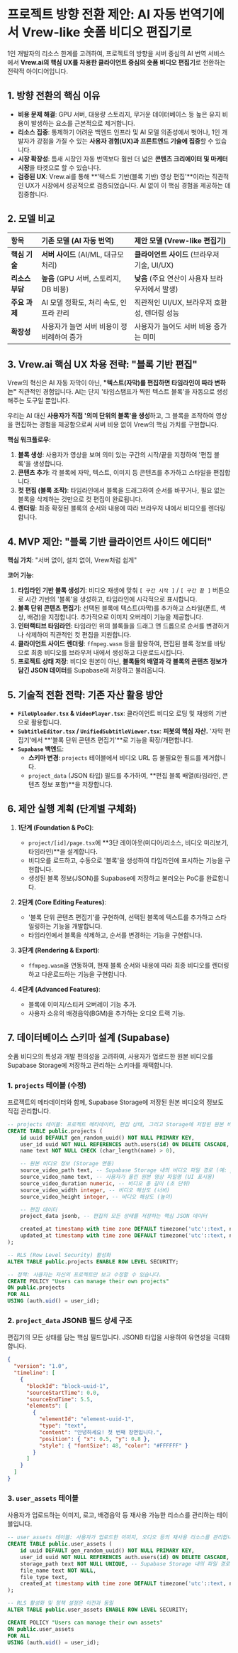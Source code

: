 # 프로젝트 방향 전환 제안: AI 자동 번역기에서 Vrew-like 숏폼 비디오 편집기로

1인 개발자의 리소스 한계를 고려하여, 프로젝트의 방향을 서버 중심의 AI 번역 서비스에서 **Vrew.ai의 핵심 UX를 차용한 클라이언트 중심의 숏폼 비디오 편집기**로 전환하는 전략적 아이디어입니다.

## 1. 방향 전환의 핵심 이유

- **비용 문제 해결**: GPU 서버, 대용량 스토리지, 무거운 데이터베이스 등 높은 유지 비용이 발생하는 요소를 근본적으로 제거합니다.
- **리소스 집중**: 통제하기 어려운 백엔드 인프라 및 AI 모델 의존성에서 벗어나, 1인 개발자가 강점을 가질 수 있는 **사용자 경험(UX)과 프론트엔드 기술에 집중**할 수 있습니다.
- **시장 확장성**: 틈새 시장인 자동 번역보다 훨씬 더 넓은 **콘텐츠 크리에이터 및 마케터 시장**을 타겟으로 할 수 있습니다.
- **검증된 UX**: Vrew.ai를 통해 **'텍스트 기반(블록 기반) 영상 편집'**이라는 직관적인 UX가 시장에서 성공적으로 검증되었습니다. AI 없이 이 핵심 경험을 제공하는 데 집중합니다.

## 2. 모델 비교

| 항목 | 기존 모델 (AI 자동 번역) | 제안 모델 (Vrew-like 편집기) |
| :--- | :--- | :--- |
| **핵심 기술** | **서버 사이드** (AI/ML, 대규모 처리) | **클라이언트 사이드** (브라우저 기술, UI/UX) |
| **리소스 부담** | **높음** (GPU 서버, 스토리지, DB 비용) | **낮음** (주요 연산이 사용자 브라우저에서 발생) |
| **주요 과제** | AI 모델 정확도, 처리 속도, 인프라 관리 | 직관적인 UI/UX, 브라우저 호환성, 렌더링 성능 |
| **확장성** | 사용자가 늘면 서버 비용이 정비례하여 증가 | 사용자가 늘어도 서버 비용 증가는 미미 |

## 3. Vrew.ai 핵심 UX 차용 전략: "블록 기반 편집"

Vrew의 혁신은 AI 자동 자막이 아닌, **"텍스트(자막)를 편집하면 타임라인이 따라 변하는"** 직관적인 경험입니다. AI는 단지 '타임스탬프가 찍힌 텍스트 블록'을 자동으로 생성해주는 도구일 뿐입니다.

우리는 AI 대신 **사용자가 직접 '의미 단위의 블록'을 생성**하고, 그 블록을 조작하여 영상을 편집하는 경험을 제공함으로써 서버 비용 없이 Vrew의 핵심 가치를 구현합니다.

**핵심 워크플로우:**
1.  **블록 생성**: 사용자가 영상을 보며 의미 있는 구간의 시작/끝을 지정하여 '편집 블록'을 생성합니다.
2.  **콘텐츠 추가**: 각 블록에 자막, 텍스트, 이미지 등 콘텐츠를 추가하고 스타일을 편집합니다.
3.  **컷 편집 (블록 조작)**: 타임라인에서 블록을 드래그하여 순서를 바꾸거나, 필요 없는 블록을 삭제하는 것만으로 컷 편집이 완료됩니다.
4.  **렌더링**: 최종 확정된 블록의 순서와 내용에 따라 브라우저 내에서 비디오를 렌더링합니다.

## 4. MVP 제안: "블록 기반 클라이언트 사이드 에디터"

**핵심 가치**: "서버 없이, 설치 없이, Vrew처럼 쉽게"

**코어 기능:**
1.  **타임라인 기반 블록 생성기**: 비디오 재생에 맞춰 `[ 구간 시작 ]` / `[ 구간 끝 ]` 버튼으로 시간 기반의 '블록'을 생성하고, 타임라인에 시각적으로 표시합니다.
2.  **블록 단위 콘텐츠 편집기**: 선택된 블록에 텍스트(자막)를 추가하고 스타일(폰트, 색상, 배경)을 지정합니다. 추가적으로 이미지 오버레이 기능을 제공합니다.
3.  **인터랙티브 타임라인**: 타임라인 위의 블록들을 드래그 앤 드롭으로 순서를 변경하거나 삭제하여 직관적인 컷 편집을 지원합니다.
4.  **클라이언트 사이드 렌더링**: `ffmpeg.wasm` 등을 활용하여, 편집된 블록 정보를 바탕으로 최종 비디오를 브라우저 내에서 생성하고 다운로드시킵니다.
5.  **프로젝트 상태 저장**: 비디오 원본이 아닌, **블록들의 배열과 각 블록의 콘텐츠 정보가 담긴 JSON 데이터**를 Supabase에 저장하고 불러옵니다.

## 5. 기술적 전환 전략: 기존 자산 활용 방안

- **`FileUploader.tsx` & `VideoPlayer.tsx`**: 클라이언트 비디오 로딩 및 재생의 기반으로 활용합니다.
- **`SubtitleEditor.tsx` / `UnifiedSubtitleViewer.tsx`**: **피봇의 핵심 자산.** '자막 편집기'에서 **'블록 단위 콘텐츠 편집기'**로 기능을 확장/개편합니다.
- **`Supabase` 백엔드**:
    - **스키마 변경**: `projects` 테이블에서 비디오 URL 등 불필요한 필드를 제거합니다.
    - `project_data` (JSON 타입) 필드를 추가하여, **편집 블록 배열(타임라인, 콘텐츠 정보 포함)**을 저장합니다.

## 6. 제안 실행 계획 (단계별 구체화)

1.  **1단계 (Foundation & PoC)**:
    *   `project/[id]/page.tsx`에 **3단 레이아웃(미디어/리소스, 비디오 미리보기, 타임라인)**을 설계합니다.
    *   비디오를 로드하고, 수동으로 '블록'을 생성하여 타임라인에 표시하는 기능을 구현합니다.
    *   생성된 블록 정보(JSON)를 Supabase에 저장하고 불러오는 PoC를 완료합니다.

2.  **2단계 (Core Editing Features)**:
    *   '블록 단위 콘텐츠 편집기'를 구현하여, 선택된 블록에 텍스트를 추가하고 스타일링하는 기능을 개발합니다.
    *   타임라인에서 블록을 삭제하고, 순서를 변경하는 기능을 구현합니다.

3.  **3단계 (Rendering & Export)**:
    *   `ffmpeg.wasm`을 연동하여, 현재 블록 순서와 내용에 따라 최종 비디오를 렌더링하고 다운로드하는 기능을 구현합니다.

4.  **4단계 (Advanced Features)**:
    *   블록에 이미지/스티커 오버레이 기능 추가.
    *   사용자 소유의 배경음악(BGM)을 추가하는 오디오 트랙 기능.

## 7. 데이터베이스 스키마 설계 (Supabase)

숏폼 비디오의 특성과 개발 편의성을 고려하여, 사용자가 업로드한 원본 비디오를 Supabase Storage에 저장하고 관리하는 스키마를 채택합니다.

### 1. `projects` 테이블 (수정)

프로젝트의 메타데이터와 함께, Supabase Storage에 저장된 원본 비디오의 정보도 직접 관리합니다.

```sql
-- projects 테이블: 프로젝트 메타데이터, 편집 상태, 그리고 Storage에 저장된 원본 비디오 정보를 관리합니다.
CREATE TABLE public.projects (
    id uuid DEFAULT gen_random_uuid() NOT NULL PRIMARY KEY,
    user_id uuid NOT NULL REFERENCES auth.users(id) ON DELETE CASCADE,
    name text NOT NULL CHECK (char_length(name) > 0),

    -- 원본 비디오 정보 (Storage 연동)
    source_video_path text, -- Supabase Storage 내의 비디오 파일 경로 (예: public/user-id/project-id.mp4)
    source_video_name text, -- 사용자가 올린 원본 영상 파일명 (UI 표시용)
    source_video_duration numeric, -- 비디오 총 길이 (초 단위)
    source_video_width integer, -- 비디오 해상도 (너비)
    source_video_height integer, -- 비디오 해상도 (높이)

    -- 편집 데이터
    project_data jsonb, -- 편집의 모든 상태를 저장하는 핵심 JSON 데이터

    created_at timestamp with time zone DEFAULT timezone('utc'::text, now()) NOT NULL,
    updated_at timestamp with time zone DEFAULT timezone('utc'::text, now()) NOT NULL
);

-- RLS (Row Level Security) 활성화
ALTER TABLE public.projects ENABLE ROW LEVEL SECURITY;

-- 정책: 사용자는 자신의 프로젝트만 보고 수정할 수 있습니다.
CREATE POLICY "Users can manage their own projects"
ON public.projects
FOR ALL
USING (auth.uid() = user_id);
```

### 2. `project_data` JSONB 필드 상세 구조

편집기의 모든 상태를 담는 핵심 필드입니다. JSONB 타입을 사용하여 유연성을 극대화합니다.

```json
{
  "version": "1.0",
  "timeline": [
    {
      "blockId": "block-uuid-1",
      "sourceStartTime": 0.0,
      "sourceEndTime": 5.5,
      "elements": [
        {
          "elementId": "element-uuid-1",
          "type": "text",
          "content": "안녕하세요! 첫 번째 장면입니다.",
          "position": { "x": 0.5, "y": 0.8 },
          "style": { "fontSize": 48, "color": "#FFFFFF" }
        }
      ]
    }
  ]
}
```

### 3. `user_assets` 테이블

사용자가 업로드하는 이미지, 로고, 배경음악 등 재사용 가능한 리소스를 관리하는 테이블입니다.

```sql
-- user_assets 테이블: 사용자가 업로드한 이미지, 오디오 등의 재사용 리소스를 관리합니다.
CREATE TABLE public.user_assets (
    id uuid DEFAULT gen_random_uuid() NOT NULL PRIMARY KEY,
    user_id uuid NOT NULL REFERENCES auth.users(id) ON DELETE CASCADE,
    storage_path text NOT NULL UNIQUE, -- Supabase Storage 내의 파일 경로
    file_name text NOT NULL,
    file_type text,
    created_at timestamp with time zone DEFAULT timezone('utc'::text, now()) NOT NULL
);

-- RLS 활성화 및 정책 설정은 이전과 동일
ALTER TABLE public.user_assets ENABLE ROW LEVEL SECURITY;

CREATE POLICY "Users can manage their own assets"
ON public.user_assets
FOR ALL
USING (auth.uid() = user_id);
```